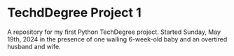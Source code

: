 # TechdDegree Project 1
A repository for my first Python TechDegree project. Started Sunday, May 19th, 2024 in the presence of one wailing 6-week-old baby and an overtired husband and wife.